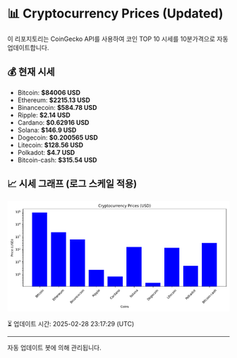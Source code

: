 
# 📊 Cryptocurrency Prices (Updated)

이 리포지토리는 CoinGecko API를 사용하여 코인 TOP 10 시세를 10분가격으로 자동 업데이트합니다.

## 💰 현재 시세
- Bitcoin: **$84006 USD**
- Ethereum: **$2215.13 USD**
- Binancecoin: **$584.78 USD**
- Ripple: **$2.14 USD**
- Cardano: **$0.62916 USD**
- Solana: **$146.9 USD**
- Dogecoin: **$0.200565 USD**
- Litecoin: **$128.56 USD**
- Polkadot: **$4.7 USD**
- Bitcoin-cash: **$315.54 USD**

## 📈 시세 그래프 (로그 스케일 적용)
![Crypto Prices](crypto_prices.png)

⏳ 업데이트 시간: 2025-02-28 23:17:29 (UTC)

---
자동 업데이트 봇에 의해 관리됩니다.
